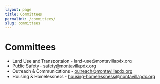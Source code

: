 ```yaml
---
layout: page
title: Committees
permalink: /committees/
slug: committees
---
```

# Committees
* Land Use and Transportaion - land-use@montavillapdx.org
* Public Safety - safety@montavillapdx.org
* Outreach &amp; Communications - outreach@montavillapdx.org
* Housing &amp; Homelessness - housing-homelessness@montavillapdx.org
